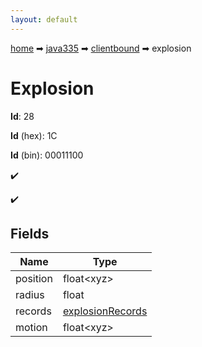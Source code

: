 ```yaml
---
layout: default
---
```


[home](/) ➡ [java335](/protocol/java335) ➡ [clientbound](/protocol/java335/clientbound) ➡ explosion

# Explosion

**Id**: 28

**Id** (hex): 1C

**Id** (bin): 00011100

✔️

✔️

## Fields

Name | Type
---|---
position | float&lt;xyz&gt;
radius | float
records | [explosionRecords](/protocol/java335/arrays)
motion | float&lt;xyz&gt;

